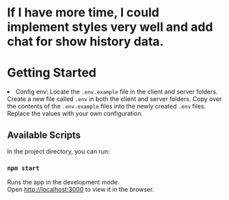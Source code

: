 # If I have more time, I could implement styles very well and add chat for show history data.

# Getting Started
<li>Config env: Locate the <code>.env.example</code> file in the client and server folders.
Create a new file called <code>.env</code> in both the client and server folders.
Copy over the contents of the <code>.env.example</code> files into the newly created <code>.env</code> files.
Replace the values with your own configuration.</li>

## Available Scripts

In the project directory, you can run:

### `npm start`

Runs the app in the development mode.\
Open [http://localhost:3000](http://localhost:3000) to view it in the browser.
